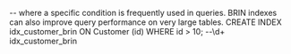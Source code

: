 -- where a specific condition is frequently used in queries. BRIN indexes can also improve query performance on very large tables. 
CREATE INDEX idx_customer_brin ON Customer (id) WHERE id > 10; 
--\d+ idx_customer_brin